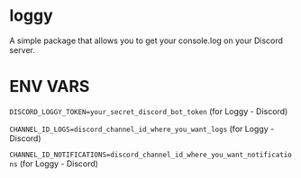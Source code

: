 # loggy
A simple package that allows you to get your console.log on your Discord server.


# ENV VARS

`DISCORD_LOGGY_TOKEN=your_secret_discord_bot_token` (for Loggy - Discord)

`CHANNEL_ID_LOGS=discord_channel_id_where_you_want_logs` (for Loggy - Discord)

`CHANNEL_ID_NOTIFICATIONS=discord_channel_id_where_you_want_notifications` (for Loggy - Discord)